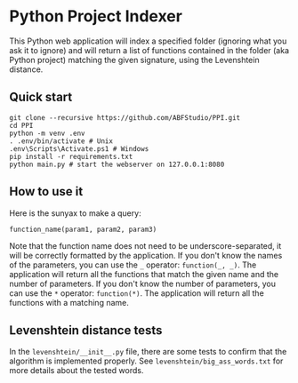 # Python Project Indexer

This Python web application will index a specified folder (ignoring what you ask it to ignore) and will return a list of functions contained in the folder (aka Python project) matching the given signature, using the Levenshtein distance.

## Quick start
```console
git clone --recursive https://github.com/ABFStudio/PPI.git
cd PPI
python -m venv .env
. .env/bin/activate # Unix
.env\Scripts\Activate.ps1 # Windows
pip install -r requirements.txt
python main.py # start the webserver on 127.0.0.1:8080
```

## How to use it
Here is the sunyax to make a query:
```
function_name(param1, param2, param3)
```
Note that the function name does not need to be underscore-separated, it will be correctly formatted by the application. If you don't know the names of the parameters, you can use the `_` operator: `function(_, _)`. The application will return all the functions that match the given name and the number of parameters. If you don't know the number of parameters, you can use the `*` operator: `function(*)`. The application will return all the functions with a matching name.

## Levenshtein distance tests
In the `levenshtein/__init__.py` file, there are some tests to confirm that the algorithm is implemented properly. See `levenshtein/big_ass_words.txt` for more details about the tested words.